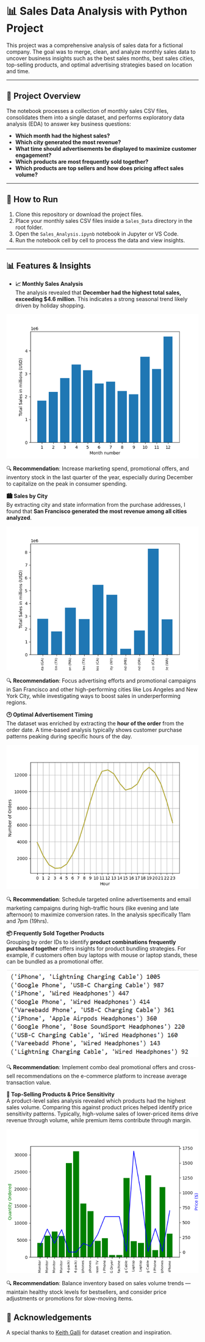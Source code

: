 # 📊 Sales Data Analysis with Python Project

This project was a comprehensive analysis of sales data for a fictional company. The goal was to merge, clean, and analyze monthly sales data to uncover business insights such as the best sales months, best sales cities, top-selling products, and optimal advertising strategies based on location and time.

---

## 📁 Project Overview

The notebook processes a collection of monthly sales CSV files, consolidates them into a single dataset, and performs exploratory data analysis (EDA) to answer key business questions:

- **Which month had the highest sales?**
- **Which city generated the most revenue?**
- **What time should advertisements be displayed to maximize customer engagement?**
- **Which products are most frequently sold together?**
- **Which products are top sellers and how does pricing affect sales volume?**

- ---

## 📝 How to Run

1. Clone this repository or download the project files.
2. Place your monthly sales CSV files inside a `Sales_Data` directory in the root folder.
3. Open the `Sales_Analysis.ipynb` notebook in Jupyter or VS Code.
4. Run the notebook cell by cell to process the data and view insights.

---

## 📊 Features & Insights

- **📈 Monthly Sales Analysis**  
  The analysis revealed that **December had the highest total sales, exceeding $4.6 million**. This indicates a strong seasonal trend likely driven by holiday shopping.
  
![Description of Image](images/monthly_sales.png)

  🔍 **Recommendation**: Increase marketing spend, promotional offers, and inventory stock in the last quarter of the year, especially during December to capitalize on the peak in consumer spending.


  **🏙️ Sales by City**  
  By extracting city and state information from the purchase addresses, I found that **San Francisco generated the most revenue among all cities analyzed**.  

  ![Description of Image](images/sales_by_city.png)
  
  🔍 **Recommendation**: Focus advertising efforts and promotional campaigns in San Francisco and other high-performing cities like Los Angeles and New York City, while investigating ways to boost sales in underperforming regions.

  **🕑 Optimal Advertisement Timing**  
  The dataset was enriched by extracting the **hour of the order** from the order date. A time-based analysis typically shows customer purchase patterns peaking during specific hours of the day.  

  ![Description of Image](images/advertisement_hours.png)
  
  🔍 **Recommendation**: Schedule targeted online advertisements and email marketing campaigns during high-traffic hours (like evening and late afternoon) to maximize conversion rates. In the analysis specifically 11am and 7pm (19hrs).

  **📦 Frequently Sold Together Products**  
  Grouping by order IDs to identify **product combinations frequently purchased together** offers insights for product bundling strategies. For example, if customers often buy laptops with mouse or laptop stands, these can be bundled as a promotional offer.  

  ![Description of Image](images/product_combo.png)
  
  🔍 **Recommendation**: Implement combo deal promotional offers and cross-sell recommendations on the e-commerce platform to increase average transaction value.

  **🎯 Top-Selling Products & Price Sensitivity**  
  A product-level sales analysis revealed which products had the highest sales volume. Comparing this against product prices helped identify price sensitivity patterns. Typically, high-volume sales of lower-priced items drive revenue through volume, while premium items contribute through margin.  
  
  ![Description of Image](images/quantity_vs_price.png)        
 
  
  🔍 **Recommendation**: Balance inventory based on sales volume trends — maintain healthy stock levels for bestsellers, and consider price adjustments or promotions for slow-moving items.

  ## 👏 Acknowledgements

A special thanks to [Keith Galli](https://github.com/KeithGalli) for dataset creation and inspiration.
  

